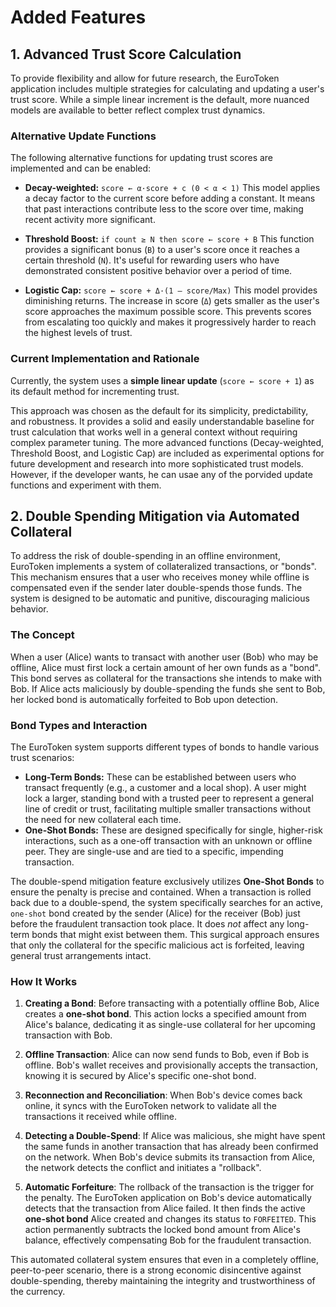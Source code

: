 # Added Features

## 1. Advanced Trust Score Calculation

To provide flexibility and allow for future research, the EuroToken application includes multiple strategies for calculating and updating a user's trust score. While a simple linear increment is the default, more nuanced models are available to better reflect complex trust dynamics.

### Alternative Update Functions

The following alternative functions for updating trust scores are implemented and can be enabled:

* **Decay-weighted:** `score ← α·score + c (0 < α < 1)`
This model applies a decay factor to the current score before adding a constant. It means that past interactions contribute less to the score over time, making recent activity more significant.

* **Threshold Boost:** `if count ≥ N then score ← score + B`
This function provides a significant bonus (`B`) to a user's score once it reaches a certain threshold (`N`). It's useful for rewarding users who have demonstrated consistent positive behavior over a period of time.

* **Logistic Cap:** `score ← score + Δ·(1 – score/Max)`
This model provides diminishing returns. The increase in score (`Δ`) gets smaller as the user's score approaches the maximum possible score. This prevents scores from escalating too quickly and makes it progressively harder to reach the highest levels of trust.

### Current Implementation and Rationale

Currently, the system uses a **simple linear update** (`score ← score + 1`) as its default method for incrementing trust.

This approach was chosen as the default for its simplicity, predictability, and robustness. It provides a solid and easily understandable baseline for trust calculation that works well in a general context without requiring complex parameter tuning. The more advanced functions (Decay-weighted, Threshold Boost, and Logistic Cap) are included as experimental options for future development and research into more sophisticated trust models. However, if the developer wants, he can usae any of the porvided update functions and experiment with them.

## 2. Double Spending Mitigation via Automated Collateral

To address the risk of double-spending in an offline environment, EuroToken implements a system of collateralized transactions, or "bonds". This mechanism ensures that a user who receives money while offline is compensated even if the sender later double-spends those funds. The system is designed to be automatic and punitive, discouraging malicious behavior.

### The Concept

When a user (Alice) wants to transact with another user (Bob) who may be offline, Alice must first lock a certain amount of her own funds as a "bond". This bond serves as collateral for the transactions she intends to make with Bob. If Alice acts maliciously by double-spending the funds she sent to Bob, her locked bond is automatically forfeited to Bob upon detection.

### Bond Types and Interaction

The EuroToken system supports different types of bonds to handle various trust scenarios:

* **Long-Term Bonds:** These can be established between users who transact frequently (e.g., a customer and a local shop). A user might lock a larger, standing bond with a trusted peer to represent a general line of credit or trust, facilitating multiple smaller transactions without the need for new collateral each time.
* **One-Shot Bonds:** These are designed specifically for single, higher-risk interactions, such as a one-off transaction with an unknown or offline peer. They are single-use and are tied to a specific, impending transaction.

The double-spend mitigation feature exclusively utilizes **One-Shot Bonds** to ensure the penalty is precise and contained. When a transaction is rolled back due to a double-spend, the system specifically searches for an active, `one-shot` bond created by the sender (Alice) for the receiver (Bob) just before the fraudulent transaction took place. It does *not* affect any long-term bonds that might exist between them. This surgical approach ensures that only the collateral for the specific malicious act is forfeited, leaving general trust arrangements intact.

### How It Works

1. **Creating a Bond**: Before transacting with a potentially offline Bob, Alice creates a **one-shot bond**. This action locks a specified amount from Alice's balance, dedicating it as single-use collateral for her upcoming transaction with Bob.

2. **Offline Transaction**: Alice can now send funds to Bob, even if Bob is offline. Bob's wallet receives and provisionally accepts the transaction, knowing it is secured by Alice's specific one-shot bond.

3. **Reconnection and Reconciliation**: When Bob's device comes back online, it syncs with the EuroToken network to validate all the transactions it received while offline.

4. **Detecting a Double-Spend**: If Alice was malicious, she might have spent the same funds in another transaction that has already been confirmed on the network. When Bob's device submits its transaction from Alice, the network detects the conflict and initiates a "rollback".

5. **Automatic Forfeiture**: The rollback of the transaction is the trigger for the penalty. The EuroToken application on Bob's device automatically detects that the transaction from Alice failed. It then finds the active **one-shot bond** Alice created and changes its status to `FORFEITED`. This action permanently subtracts the locked bond amount from Alice's balance, effectively compensating Bob for the fraudulent transaction.

This automated collateral system ensures that even in a completely offline, peer-to-peer scenario, there is a strong economic disincentive against double-spending, thereby maintaining the integrity and trustworthiness of the currency.
